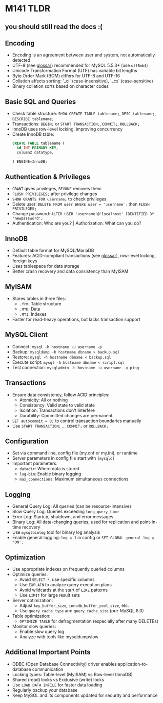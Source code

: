 # M141 TLDR 
## you should still read the docs :( 

## Encoding
- Encoding is an agreement between user and system, not automatically detected
- UTF-8 (see [glossar](glossar.md)) recommended for MySQL 5.5.3+ (use `utf8mb4`)
- Unicode Transformation Format (UTF) has variable bit lengths
- Byte Order Mark (BOM) differs for UTF-8 and UTF-16
- Collation affects sorting: '_ci' (case-insensitive), '_cs' (case-sensitive)
- Binary collation sorts based on character codes

## Basic SQL and Queries
- Check table structure: `SHOW CREATE TABLE tablename;`, `DESC tablename;`, `DESCRIBE tablename;`
- Transactions: `BEGIN;` or `START TRANSACTION;`, `COMMIT;`, `ROLLBACK;`
- InnoDB uses row-level locking, improving concurrency
- Create InnoDB table:
  ```sql
  CREATE TABLE tablename (
    id INT PRIMARY KEY,
    column2 datatype,
    ...
  ) ENGINE=InnoDB;
  ```

## Authentication & Privileges
- `GRANT` gives privileges, `REVOKE` removes them
- `FLUSH PRIVILEGES;` after privilege changes
- `SHOW GRANTS FOR username;` to check privileges
- Delete user: `DELETE FROM user WHERE user = 'username';` then `FLUSH PRIVILEGES;`
- Change password: `ALTER USER 'username'@'localhost' IDENTIFIED BY 'newpassword';`
- Authentication: Who are you? | Authorization: What can you do?

## InnoDB
- Default table format for MySQL/MariaDB
- Features: ACID-compliant transactions (see [glossar](glossar.md)), row-level locking, foreign keys
- Uses tablespace for data storage
- Better crash recovery and data consistency than MyISAM

## MyISAM
- Stores tables in three files:
  - `.frm`: Table structure
  - `.MYD`: Data
  - `.MYI`: Indexes
- Faster for read-heavy operations, but lacks transaction support

## MySQL Client
- Connect: `mysql -h hostname -u username -p`
- Backup: `mysqldump -h hostname dbname > backup.sql`
- Restore: `mysql -h hostname dbname < backup.sql`
- Execute script: `mysql -h hostname dbname < script.sql`
- Test connection: `mysqladmin -h hostname -u username -p ping`

## Transactions
- Ensure data consistency, follow ACID principles:
  - Atomicity: All or nothing
  - Consistency: Valid state to valid state
  - Isolation: Transactions don't interfere
  - Durability: Committed changes are permanent
- `SET autocommit = 0;` to control transaction boundaries manually
- Use `START TRANSACTION;` ... `COMMIT;` or `ROLLBACK;`

## Configuration
- Set via command line, config file (my.cnf or my.ini), or runtime
- Server parameters in config file start with `[mysqld]`
- Important parameters:
  - `datadir`: Where data is stored
  - `log-bin`: Enable binary logging
  - `max_connections`: Maximum simultaneous connections

## Logging
- General Query Log: All queries (can be resource-intensive)
- Slow Query Log: Queries exceeding `long_query_time`
- Error Log: Startup, shutdown, and error messages
- Binary Log: All data-changing queries, used for replication and point-in-time recovery
- Use `mysqlbinlog` tool for binary log analysis
- Enable general logging: `log = 1` in config or `SET GLOBAL general_log = 'ON';`

## Optimization
- Use appropriate indexes on frequently queried columns
- Optimize queries:
  - Avoid `SELECT *`, use specific columns
  - Use `EXPLAIN` to analyze query execution plans
  - Avoid wildcards at the start of `LIKE` patterns
  - Use `LIMIT` for large result sets
- Server optimization:
  - Adjust `key_buffer_size`, `innodb_buffer_pool_size`, etc.
  - Use `query_cache_type` and `query_cache_size` (pre-MySQL 8.0)
- Table optimization:
  - `OPTIMIZE TABLE` for defragmentation (especially after many DELETEs)
- Monitor slow queries:
  - Enable slow query log
  - Analyze with tools like mysqldumpslow

## Additional Important Points
- ODBC (Open Database Connectivity) driver enables application-to-database communication
- Locking types: Table-level (MyISAM) vs Row-level (InnoDB)
- Shared (read) locks vs Exclusive (write) locks
- Use `LOAD DATA INFILE` for faster data loading
- Regularly backup your database
- Keep MySQL and its components updated for security and performance